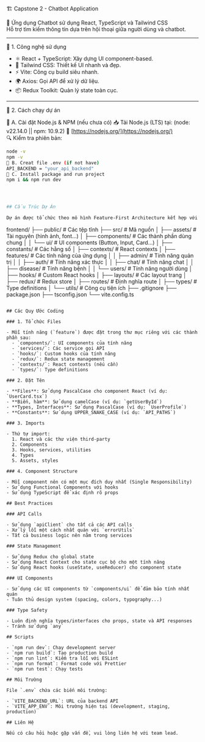 🏗️ Capstone 2 - Chatbot Application

🚀 Ứng dụng Chatbot sử dụng React, TypeScript và Tailwind CSS  
Hỗ trợ tìm kiếm thông tin dựa trên hội thoại giữa người dùng và chatbot.

---

📌 1. Công nghệ sử dụng

- ⚛ React + TypeScript: Xây dựng UI component-based.
- 🎨 Tailwind CSS: Thiết kế UI nhanh và đẹp.
- ⚡ Vite: Công cụ build siêu nhanh.
- 🌍 Axios: Gọi API để xử lý dữ liệu.
- 📦 Redux Toolkit: Quản lý state toàn cục.

---

📌 2. Cách chạy dự án

🔹 A. Cài đặt Node.js & NPM (nếu chưa có)
📥 Tải Node.js (LTS) tại: (node: v22.14.0 || npm: 10.9.2)
🔗 [https://nodejs.org/](https://nodejs.org/)  
🔍 Kiểm tra phiên bản:

```sh
node -v
npm -v
🔹 B. Creat file .env (if not have)
API_BACKEND = "your_api_backend"
🔹 C. Install package and run project
npm i && npm run dev




## Cấu Trúc Dự Án

Dự án được tổ chức theo mô hình Feature-First Architecture kết hợp với Domain-Driven Design (DDD). Cấu trúc này giúp code dễ bảo trì, dễ mở rộng và dễ hiểu.

```

frontend/
├── public/ # Các tệp tĩnh
├── src/ # Mã nguồn
│ ├── assets/ # Tài nguyên (hình ảnh, font...)
│ ├── components/ # Các thành phần dùng chung
│ │ └── ui/ # UI components (Button, Input, Card...)
│ ├── constants/ # Các hằng số
│ ├── contexts/ # React contexts
│ ├── features/ # Các tính năng của ứng dụng
│ │ ├── admin/ # Tính năng quản trị
│ │ ├── auth/ # Tính năng xác thực
│ │ ├── chat/ # Tính năng chat
│ │ ├── disease/ # Tính năng bệnh
│ │ └── users/ # Tính năng người dùng
│ ├── hooks/ # Custom React hooks
│ ├── layouts/ # Các layout trang
│ ├── redux/ # Redux store
│ ├── routes/ # Định nghĩa route
│ ├── types/ # Type definitions
│ └── utils/ # Công cụ tiện ích
├── .gitignore
├── package.json
├── tsconfig.json
└── vite.config.ts

```

## Các Quy Ước Coding

### 1. Tổ chức Files

- Mỗi tính năng (`feature`) được đặt trong thư mục riêng với các thành phần sau:
  - `components/`: UI components của tính năng
  - `services/`: Các service gọi API
  - `hooks/`: Custom hooks của tính năng
  - `redux/`: Redux state management
  - `contexts/`: React contexts (nếu cần)
  - `types/`: Type definitions

### 2. Đặt Tên

- **Files**: Sử dụng PascalCase cho component React (ví dụ: `UserCard.tsx`)
- **Biến, hàm**: Sử dụng camelCase (ví dụ: `getUserById`)
- **Types, Interfaces**: Sử dụng PascalCase (ví dụ: `UserProfile`)
- **Constants**: Sử dụng UPPER_SNAKE_CASE (ví dụ: `API_PATHS`)

### 3. Imports

- Thứ tự import:
  1. React và các thư viện third-party
  2. Components
  3. Hooks, services, utilities
  4. Types
  5. Assets, styles

### 4. Component Structure

- Mỗi component nên có một mục đích duy nhất (Single Responsibility)
- Sử dụng Functional Components với hooks
- Sử dụng TypeScript để xác định rõ props

## Best Practices

### API Calls

- Sử dụng `apiClient` cho tất cả các API calls
- Xử lý lỗi một cách nhất quán với `errorUtils`
- Tất cả business logic nên nằm trong services

### State Management

- Sử dụng Redux cho global state
- Sử dụng React Context cho state cục bộ cho một tính năng
- Sử dụng React hooks (useState, useReducer) cho component state

### UI Components

- Sử dụng các UI components từ `components/ui` để đảm bảo tính nhất quán
- Tuân thủ design system (spacing, colors, typography...)

### Type Safety

- Luôn định nghĩa types/interfaces cho props, state và API responses
- Tránh sử dụng `any`

## Scripts

- `npm run dev`: Chạy development server
- `npm run build`: Tạo production build
- `npm run lint`: Kiểm tra lỗi với ESLint
- `npm run format`: Format code với Prettier
- `npm run test`: Chạy tests

## Môi Trường

File `.env` chứa các biến môi trường:

- `VITE_BACKEND_URL`: URL của backend API
- `VITE_APP_ENV`: Môi trường hiện tại (development, staging, production)

## Liên Hệ

Nếu có câu hỏi hoặc gặp vấn đề, vui lòng liên hệ với team lead.
```
